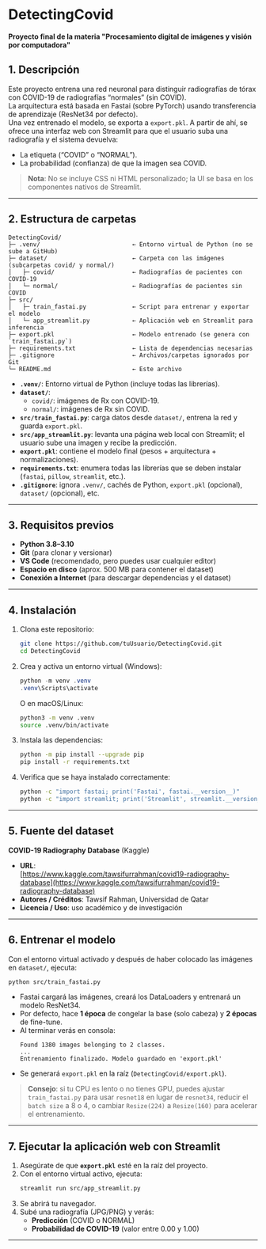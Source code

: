 # DetectingCovid

**Proyecto final de la materia "Procesamiento digital de imágenes y visión por computadora"**

## 1. Descripción

Este proyecto entrena una red neuronal para distinguir radiografías de tórax con COVID-19 de radiografías “normales” (sin COVID).  
La arquitectura está basada en Fastai (sobre PyTorch) usando transferencia de aprendizaje (ResNet34 por defecto).  
Una vez entrenado el modelo, se exporta a `export.pkl`. A partir de ahí, se ofrece una interfaz web con Streamlit para que el usuario suba una radiografía y el sistema devuelva:

- La etiqueta (“COVID” o “NORMAL”).  
- La probabilidad (confianza) de que la imagen sea COVID.

> **Nota**: No se incluye CSS ni HTML personalizado; la UI se basa en los componentes nativos de Streamlit.

---

## 2. Estructura de carpetas

```
DetectingCovid/
├─ .venv/                          ← Entorno virtual de Python (no se sube a GitHub)
├─ dataset/                        ← Carpeta con las imágenes (subcarpetas covid/ y normal/)
│   ├─ covid/                      ← Radiografías de pacientes con COVID-19
│   └─ normal/                     ← Radiografías de pacientes sin COVID
├─ src/
│   ├─ train_fastai.py             ← Script para entrenar y exportar el modelo
│   └─ app_streamlit.py            ← Aplicación web en Streamlit para inferencia
├─ export.pkl                      ← Modelo entrenado (se genera con `train_fastai.py`)
├─ requirements.txt                ← Lista de dependencias necesarias
├─ .gitignore                      ← Archivos/carpetas ignorados por Git
└─ README.md                       ← Este archivo
```

- **`.venv/`**: Entorno virtual de Python (incluye todas las librerías).  
- **`dataset/`**:  
  - `covid/`: imágenes de Rx con COVID-19.  
  - `normal/`: imágenes de Rx sin COVID.  
- **`src/train_fastai.py`**: carga datos desde `dataset/`, entrena la red y guarda `export.pkl`.  
- **`src/app_streamlit.py`**: levanta una página web local con Streamlit; el usuario sube una imagen y recibe la predicción.  
- **`export.pkl`**: contiene el modelo final (pesos + arquitectura + normalizaciones).  
- **`requirements.txt`**: enumera todas las librerías que se deben instalar (`fastai`, `pillow`, `streamlit`, etc.).  
- **`.gitignore`**: ignora `.venv/`, cachés de Python, `export.pkl` (opcional), `dataset/` (opcional), etc.

---

## 3. Requisitos previos

- **Python 3.8–3.10**  
- **Git** (para clonar y versionar)  
- **VS Code** (recomendado, pero puedes usar cualquier editor)  
- **Espacio en disco** (aprox. 500 MB para contener el dataset)  
- **Conexión a Internet** (para descargar dependencias y el dataset)

---

## 4. Instalación

1. Clona este repositorio:
   ```bash
   git clone https://github.com/tuUsuario/DetectingCovid.git
   cd DetectingCovid
   ```

2. Crea y activa un entorno virtual (Windows):
   ```powershell
   python -m venv .venv
   .venv\Scripts\activate
   ```
   O en macOS/Linux:
   ```bash
   python3 -m venv .venv
   source .venv/bin/activate
   ```

3. Instala las dependencias:
   ```bash
   python -m pip install --upgrade pip
   pip install -r requirements.txt
   ```

4. Verifica que se haya instalado correctamente:
   ```bash
   python -c "import fastai; print('Fastai', fastai.__version__)"
   python -c "import streamlit; print('Streamlit', streamlit.__version__)"
   ```

---

## 5. Fuente del dataset

**COVID-19 Radiography Database** (Kaggle)  
- **URL**:  
  [https://www.kaggle.com/tawsifurrahman/covid19-radiography-database](https://www.kaggle.com/tawsifurrahman/covid19-radiography-database)  
- **Autores / Créditos**: Tawsif Rahman, Universidad de Qatar  
- **Licencia / Uso**: uso académico y de investigación

---

## 6. Entrenar el modelo

Con el entorno virtual activado y después de haber colocado las imágenes en `dataset/`, ejecuta:

```bash
python src/train_fastai.py
```

- Fastai cargará las imágenes, creará los DataLoaders y entrenará un modelo ResNet34.  
- Por defecto, hace **1 época** de congelar la base (solo cabeza) y **2 épocas** de fine-tune.  
- Al terminar verás en consola:
  ```
  Found 1380 images belonging to 2 classes.
  ...
  Entrenamiento finalizado. Modelo guardado en 'export.pkl'
  ```
- Se generará `export.pkl` en la raíz (`DetectingCovid/export.pkl`).

> **Consejo**: si tu CPU es lento o no tienes GPU, puedes ajustar `train_fastai.py` para usar `resnet18` en lugar de `resnet34`, reducir el `batch size` a 8 o 4, o cambiar `Resize(224)` a `Resize(160)` para acelerar el entrenamiento.

---

## 7. Ejecutar la aplicación web con Streamlit

1. Asegúrate de que **`export.pkl`** esté en la raíz del proyecto.  
2. Con el entorno virtual activo, ejecuta:
   ```bash
   streamlit run src/app_streamlit.py
   ```
3. Se abrirá tu navegador.  
4. Subé una radiografía (JPG/PNG) y verás:  
   - **Predicción** (COVID o NORMAL)  
   - **Probabilidad de COVID-19** (valor entre 0.00 y 1.00)

---

